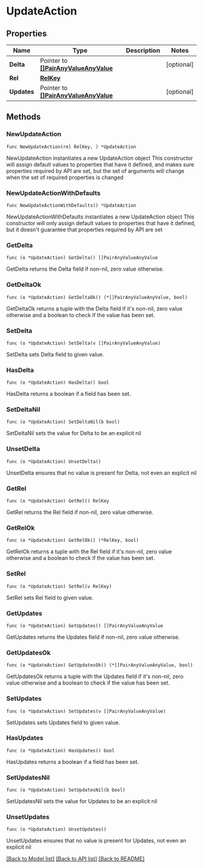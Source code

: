 # UpdateAction

## Properties

Name | Type | Description | Notes
------------ | ------------- | ------------- | -------------
**Delta** | Pointer to [**[]PairAnyValueAnyValue**](PairAnyValueAnyValue.md) |  | [optional] 
**Rel** | [**RelKey**](RelKey.md) |  | 
**Updates** | Pointer to [**[]PairAnyValueAnyValue**](PairAnyValueAnyValue.md) |  | [optional] 

## Methods

### NewUpdateAction

`func NewUpdateAction(rel RelKey, ) *UpdateAction`

NewUpdateAction instantiates a new UpdateAction object
This constructor will assign default values to properties that have it defined,
and makes sure properties required by API are set, but the set of arguments
will change when the set of required properties is changed

### NewUpdateActionWithDefaults

`func NewUpdateActionWithDefaults() *UpdateAction`

NewUpdateActionWithDefaults instantiates a new UpdateAction object
This constructor will only assign default values to properties that have it defined,
but it doesn't guarantee that properties required by API are set

### GetDelta

`func (o *UpdateAction) GetDelta() []PairAnyValueAnyValue`

GetDelta returns the Delta field if non-nil, zero value otherwise.

### GetDeltaOk

`func (o *UpdateAction) GetDeltaOk() (*[]PairAnyValueAnyValue, bool)`

GetDeltaOk returns a tuple with the Delta field if it's non-nil, zero value otherwise
and a boolean to check if the value has been set.

### SetDelta

`func (o *UpdateAction) SetDelta(v []PairAnyValueAnyValue)`

SetDelta sets Delta field to given value.

### HasDelta

`func (o *UpdateAction) HasDelta() bool`

HasDelta returns a boolean if a field has been set.

### SetDeltaNil

`func (o *UpdateAction) SetDeltaNil(b bool)`

 SetDeltaNil sets the value for Delta to be an explicit nil

### UnsetDelta
`func (o *UpdateAction) UnsetDelta()`

UnsetDelta ensures that no value is present for Delta, not even an explicit nil
### GetRel

`func (o *UpdateAction) GetRel() RelKey`

GetRel returns the Rel field if non-nil, zero value otherwise.

### GetRelOk

`func (o *UpdateAction) GetRelOk() (*RelKey, bool)`

GetRelOk returns a tuple with the Rel field if it's non-nil, zero value otherwise
and a boolean to check if the value has been set.

### SetRel

`func (o *UpdateAction) SetRel(v RelKey)`

SetRel sets Rel field to given value.


### GetUpdates

`func (o *UpdateAction) GetUpdates() []PairAnyValueAnyValue`

GetUpdates returns the Updates field if non-nil, zero value otherwise.

### GetUpdatesOk

`func (o *UpdateAction) GetUpdatesOk() (*[]PairAnyValueAnyValue, bool)`

GetUpdatesOk returns a tuple with the Updates field if it's non-nil, zero value otherwise
and a boolean to check if the value has been set.

### SetUpdates

`func (o *UpdateAction) SetUpdates(v []PairAnyValueAnyValue)`

SetUpdates sets Updates field to given value.

### HasUpdates

`func (o *UpdateAction) HasUpdates() bool`

HasUpdates returns a boolean if a field has been set.

### SetUpdatesNil

`func (o *UpdateAction) SetUpdatesNil(b bool)`

 SetUpdatesNil sets the value for Updates to be an explicit nil

### UnsetUpdates
`func (o *UpdateAction) UnsetUpdates()`

UnsetUpdates ensures that no value is present for Updates, not even an explicit nil

[[Back to Model list]](../README.md#documentation-for-models) [[Back to API list]](../README.md#documentation-for-api-endpoints) [[Back to README]](../README.md)


